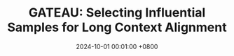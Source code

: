 ---
title:          "GATEAU: Selecting Influential Samples for Long Context Alignment"
date:           2024-10-01 00:01:00 +0800
selected:       true
pub:            "arXiv"
pub_date:       "2025"


cover:          assets/images/covers/gateau.png
authors:
  - Shuzheng Si
  - Haozhe Zhao
  - Gang Chen
  - Yunshui Li
  - Kangyang Luo
  - Chuancheng Lv
  - Kaikai An
  - Fanchao Qi
  - Baobao Chang
  - Maosong Sun
links:
  Paper: https://arxiv.org/abs/2410.15633
  Code: https://github.com/S1s-Z/GATEAU
---